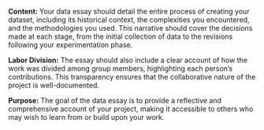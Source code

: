 **Content:** Your data essay should detail the entire process of creating your dataset, including its historical context, the complexities you encountered, and the methodologies you used. This narrative should cover the decisions made at each stage, from the initial collection of data to the revisions following your experimentation phase.

**Labor Division:** The essay should also include a clear account of how the work was divided among group members, highlighting each person’s contributions. This transparency ensures that the collaborative nature of the project is well-documented.

**Purpose:** The goal of the data essay is to provide a reflective and comprehensive account of your project, making it accessible to others who may wish to learn from or build upon your work.
